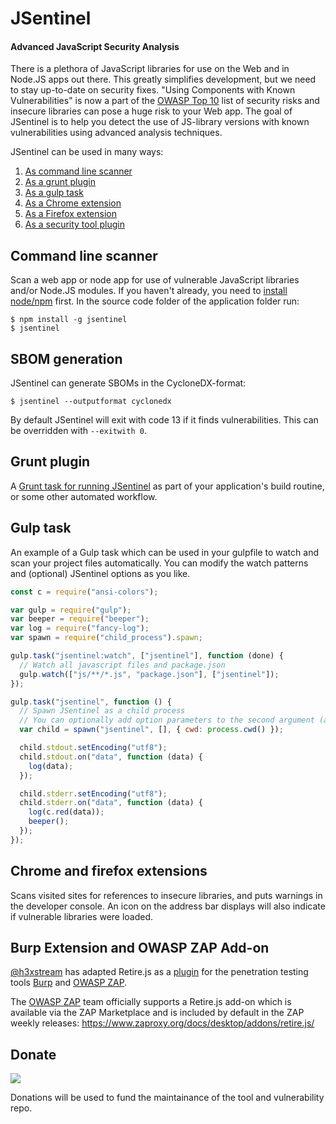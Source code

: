 # JSentinel

#### Advanced JavaScript Security Analysis

There is a plethora of JavaScript libraries for use on the Web and in Node.JS apps out there. This greatly simplifies development, but we need to stay up-to-date on security fixes. "Using Components with Known Vulnerabilities" is now a part of the [OWASP Top 10](https://www.owasp.org/index.php/Top_10_2013-A9-Using_Components_with_Known_Vulnerabilities) list of security risks and insecure libraries can pose a huge risk to your Web app. The goal of JSentinel is to help you detect the use of JS-library versions with known vulnerabilities using advanced analysis techniques.

JSentinel can be used in many ways:

1. [As command line scanner](https://github.com/734ai/jsentinel/tree/master/node)
2. [As a grunt plugin](https://github.com/734ai/grunt-jsentinel)
3. [As a gulp task](#user-content-gulp-task)
4. [As a Chrome extension](https://github.com/734ai/jsentinel/tree/master/chrome)
5. [As a Firefox extension](https://github.com/734ai/jsentinel/tree/master/firefox)
6. [As a security tool plugin](#integrations)

## Command line scanner

Scan a web app or node app for use of vulnerable JavaScript libraries and/or Node.JS modules. If you haven't already, you need to [install node/npm](https://docs.npmjs.com/downloading-and-installing-node-js-and-npm) first. In the source code folder of the application folder run:

```
$ npm install -g jsentinel
$ jsentinel
```

## SBOM generation

JSentinel can generate SBOMs in the CycloneDX-format:

```
$ jsentinel --outputformat cyclonedx
```

By default JSentinel will exit with code 13 if it finds vulnerabilities. This can be overridden with `--exitwith 0`.

## Grunt plugin

A [Grunt task for running JSentinel](https://github.com/734ai/grunt-jsentinel) as part of your application's build routine, or some other automated workflow.

## Gulp task

An example of a Gulp task which can be used in your gulpfile to watch and scan your project files automatically. You can modify the watch patterns and (optional) JSentinel options as you like.

```javascript
const c = require("ansi-colors");

var gulp = require("gulp");
var beeper = require("beeper");
var log = require("fancy-log");
var spawn = require("child_process").spawn;

gulp.task("jsentinel:watch", ["jsentinel"], function (done) {
  // Watch all javascript files and package.json
  gulp.watch(["js/**/*.js", "package.json"], ["jsentinel"]);
});

gulp.task("jsentinel", function () {
  // Spawn JSentinel as a child process
  // You can optionally add option parameters to the second argument (array)
  var child = spawn("jsentinel", [], { cwd: process.cwd() });

  child.stdout.setEncoding("utf8");
  child.stdout.on("data", function (data) {
    log(data);
  });

  child.stderr.setEncoding("utf8");
  child.stderr.on("data", function (data) {
    log(c.red(data));
    beeper();
  });
});
```

## Chrome and firefox extensions

Scans visited sites for references to insecure libraries, and puts warnings in the developer console. An icon on the address bar displays will also indicate if vulnerable libraries were loaded.

## Burp Extension and OWASP ZAP Add-on

[@h3xstream](https://github.com/h3xstream) has adapted Retire.js as a [plugin](https://github.com/h3xstream/burp-retire-js) for the penetration testing tools [Burp](https://portswigger.net/burp/) and [OWASP ZAP](https://www.zaproxy.org).

The [OWASP ZAP](https://www.zaproxy.org) team officially supports a Retire.js add-on which is available via the ZAP Marketplace and is included by default in the ZAP weekly releases: https://www.zaproxy.org/docs/desktop/addons/retire.js/

## Donate

<a href="https://www.paypal.me/eoftedal"><img src="https://www.paypalobjects.com/en_US/i/btn/btn_donate_SM.gif"></a>

Donations will be used to fund the maintainance of the tool and vulnerability repo.
